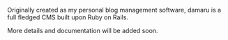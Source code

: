 Originally created as my personal blog management software, damaru is a full fledged CMS built upon Ruby on Rails.

More details and documentation will be added soon.

